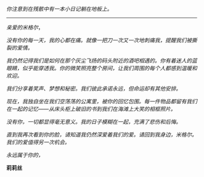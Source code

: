 _你注意到在残骸中有一本小日记躺在地板上。_

---

_亲爱的米格尔_，

_没有你的每一天，我的心都在痛。就像一把刀一次又一次地刺痛我，提醒我们被撕裂的爱情。_

_我仍然记得我们是如何在那个灰尘飞扬的码头附近的酒吧相遇的。你有着迷人的蓝眼睛，似乎能穿透我。你的微笑照亮整个房间，让我们周围的每个人都感到温暖和欢迎。_

_我们分享着笑声、梦想和秘密。我们彼此承诺永远，但命运却有其他安排。_

_现在，我独自坐在我们空荡荡的公寓里，被你的回忆包围。每一件物品都留有我们在一起的记忆——从床头柜上破旧的书到我们在海滩上大笑的相框照片。_

_没有你，一切都显得毫无意义。我的日子模糊在一起，充满了悲伤和后悔。_

_直到我再次看到你的脸，请知道我仍然深爱着我们的爱。请回到我身边，米格尔。我们的爱值得另一次机会。_

_永远属于你的，_

**莉莉丝**
